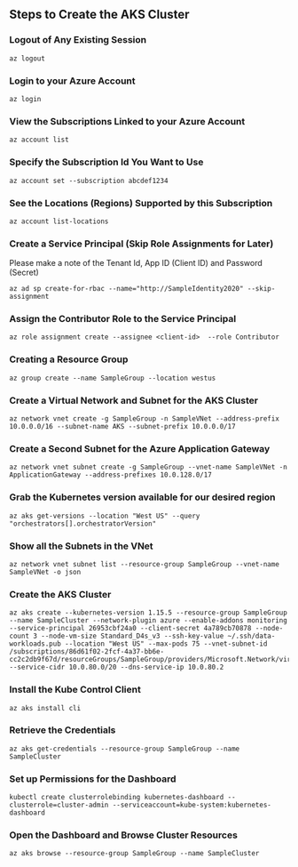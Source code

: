 
## Steps to Create the AKS Cluster

### Logout of Any Existing Session

```shell
az logout
```

### Login to your Azure Account

```shell
az login
```

### View the Subscriptions Linked to your Azure Account
```shell
az account list 
```

### Specify the Subscription Id You Want to Use

```shell
az account set --subscription abcdef1234
```

### See the Locations (Regions) Supported by this Subscription
```shell
az account list-locations
```

### Create a Service Principal (Skip Role Assignments for Later)
Please make a note of the Tenant Id, App ID (Client ID) and Password (Secret)
```shell
az ad sp create-for-rbac --name="http://SampleIdentity2020" --skip-assignment
```

### Assign the Contributor Role to the Service Principal
```shell
az role assignment create --assignee <client-id>  --role Contributor 
```

### Creating a Resource Group
```shell
az group create --name SampleGroup --location westus
```

### Create a Virtual Network and Subnet for the AKS Cluster
```shell
az network vnet create -g SampleGroup -n SampleVNet --address-prefix 10.0.0.0/16 --subnet-name AKS --subnet-prefix 10.0.0.0/17
```

### Create a Second Subnet for the Azure Application Gateway
```shell
az network vnet subnet create -g SampleGroup --vnet-name SampleVNet -n ApplicationGateway --address-prefixes 10.0.128.0/17
```

### Grab the Kubernetes version available for our desired region
```shell
az aks get-versions --location "West US" --query "orchestrators[].orchestratorVersion"
```

### Show all the Subnets in the VNet
```shell
az network vnet subnet list --resource-group SampleGroup --vnet-name SampleVNet -o json
```
### Create the AKS Cluster
```shell
az aks create --kubernetes-version 1.15.5 --resource-group SampleGroup --name SampleCluster --network-plugin azure --enable-addons monitoring --service-principal 26953cbf24a0 --client-secret 4a789cb70878 --node-count 3 --node-vm-size Standard_D4s_v3 --ssh-key-value ~/.ssh/data-workloads.pub --location "West US" --max-pods 75 --vnet-subnet-id /subscriptions/86d61f02-2fcf-4a37-bb6e-cc2c2db9f67d/resourceGroups/SampleGroup/providers/Microsoft.Network/virtualNetworks/VirtualNetworkSample/subnets/AKSubnet  --service-cidr 10.0.80.0/20 --dns-service-ip 10.0.80.2
```
### Install the Kube Control Client

```shell
az aks install cli
```

### Retrieve the Credentials
```shell
az aks get-credentials --resource-group SampleGroup --name SampleCluster 
```

### Set up Permissions for the Dashboard

```shell
kubectl create clusterrolebinding kubernetes-dashboard --clusterrole=cluster-admin --serviceaccount=kube-system:kubernetes-dashboard
```

### Open the Dashboard and Browse Cluster Resources
```shell
az aks browse --resource-group SampleGroup --name SampleCluster
```

